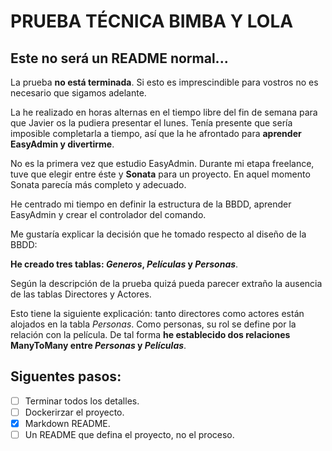 # PRUEBA TÉCNICA BIMBA Y LOLA

## Este no será un README normal...

La prueba **no está terminada**. Si esto es imprescindible para vostros no es necesario que sigamos adelante. 

La he realizado en horas alternas en el tiempo libre del fin de semana para que Javier os la pudiera presentar el lunes. Tenía presente que sería imposible completarla a tiempo, así que la he afrontado para **aprender EasyAdmin y divertirme**.

No es la primera vez que estudio EasyAdmin. Durante mi etapa freelance, tuve que elegir entre éste y **Sonata** para un proyecto. En aquel momento Sonata parecía más completo y adecuado.

He centrado mi tiempo en definir la estructura de la BBDD, aprender EasyAdmin y crear el controlador del comando.

Me gustaría explicar la decisión que he tomado respecto al diseño de la BBDD:

**He creado tres tablas: *Generos*, *Películas* y *Personas***.

Según la descripción de la prueba quizá pueda parecer extraño la ausencia de las tablas Directores y Actores.

Esto tiene la siguiente explicación: tanto directores como actores están alojados en la tabla *Personas*. Como personas, su rol se define por la relación con la película. De tal forma **he establecido dos relaciones ManyToMany entre *Personas* y *Películas***.

 
## Siguentes pasos:

- [ ] Terminar todos los detalles.
- [ ] Dockerirzar el proyecto.
- [x] Markdown README.
- [ ] Un README que defina el proyecto, no el proceso.
